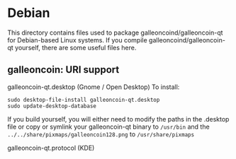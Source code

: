 
Debian
====================
This directory contains files used to package galleoncoind/galleoncoin-qt
for Debian-based Linux systems. If you compile galleoncoind/galleoncoin-qt yourself, there are some useful files here.

## galleoncoin: URI support ##


galleoncoin-qt.desktop  (Gnome / Open Desktop)
To install:

	sudo desktop-file-install galleoncoin-qt.desktop
	sudo update-desktop-database

If you build yourself, you will either need to modify the paths in
the .desktop file or copy or symlink your galleoncoin-qt binary to `/usr/bin`
and the `../../share/pixmaps/galleoncoin128.png` to `/usr/share/pixmaps`

galleoncoin-qt.protocol (KDE)

